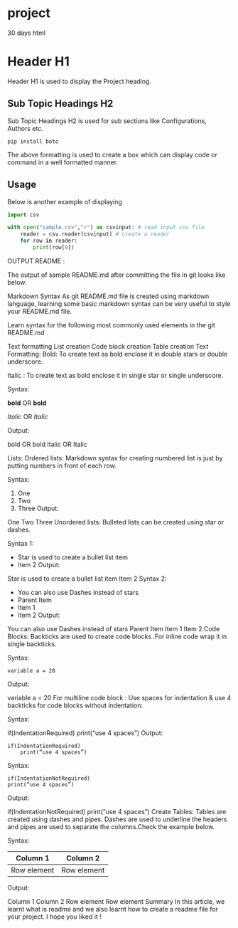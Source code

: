 # project
30 days html
# Header H1
Header H1 is used to display the Project heading. 

## Sub Topic Headings H2
Sub Topic Headings H2 is used for sub sections like Configurations, Authors etc.

````
pip install boto
````

The above formatting is used to create a box which can display code or command in a well formatted manner.


## Usage

Below is another example of displaying
````python
import csv

with open("sample.csv","r") as csvinput: # read input csv file
    reader = csv.reader(csvinput) # create a reader
    for row in reader:
        print(row[0])
````

 
OUTPUT README :

The output of sample README.md after committing the file in git looks like below.


Markdown Syntax
As git README.md file is created using markdown language, learning some basic markdown syntax can be very useful to style your README.md file.

Learn syntax for the following most commonly used elements in the git README.md

Text formatting
List creation
Code block creation
Table creation
Text Formatting:
Bold: To create text as bold enclose it in double stars or double underscore.

Italic :  To create text as bold enclose it in single star or single underscore.

Syntax:

**bold** OR __bold__

*Italic* OR _Italic_

Output:

bold OR bold
Italic OR Italic

Lists:
Ordered lists: Markdown syntax for creating numbered list is just by putting numbers in front of each row.

Syntax:

1. One
2. Two
3. Three
Output:

One
Two
Three
Unordered lists: Bulleted lists can be created using star or dashes.

Syntax 1:

* Star is used to create a bullet list item
* Item 2
Output:

Star is used to create a bullet list item
Item 2
Syntax 2:

- You can also use Dashes instead of stars
- Parent Item
 - Item 1
 - Item 2
Output:

You can also use Dashes instead of stars
Parent Item
Item 1
Item 2
Code Blocks:
Backticks are used to create code blocks .For inline code wrap it in single backticks.

Syntax:

`variable a = 20`

Output:

variable a = 20
For multiline code block : Use spaces for indentation & use 4 backticks for code blocks without indentation:

Syntax:

if(IndentationRequired)
print(“use 4 spaces”)
Output:

    if(IndentationRequired) 
        print(“use 4 spaces”)
Syntax:

````
if(IndentationNotRequired)
print(“use 4 spaces”)
````
Output:

if(IndentationNotRequired) 
print(“use 4 spaces”)
Create Tables:
Tables are created using dashes and pipes. Dashes are used to underline the headers and pipes are used to separate the columns.Check the example below.

Syntax:

Column 1|Column 2
--------------|--------------
Row element| Row element
Output:

Column 1	Column 2
Row element	Row element
Summary
In this article, we learnt what is readme and we also learnt how to create a readme file for your project.
I hope you liked it !


